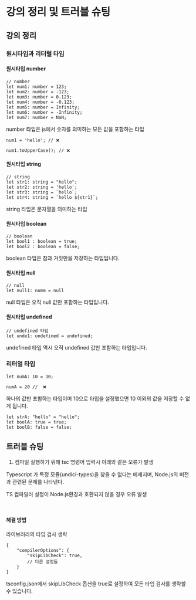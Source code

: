# 강의 정리 및 트러블 슈팅

## 강의 정리

### 원시타입과 리터럴 타입

#### 원시타입 number

```
// number
let num1: number = 123;
let num2: number = -123;
let num3: number = 0.123;
let num4: number = -0.123;
let num5: number = Infinity;
let num6: number = -Infinity;
let num7: number = NaN;

```
<p>number 타입은 js에서 숫자를 의미하는 모든 값을 포함하는 타입</p>


```
num1 = 'hello'; // ❌

num1.toUpperCase(); // ❌
```


#### 원시타입 string


```
// string
let str1: string = "hello";
let str2: string = 'hello';
let str3: string = `hello`;
let str4: string = `hello ${str1}`;
```

<p>string 타입은 문자열을 의미하는 타입</p>


#### 원시타입 boolean

```
// boolean
let bool1 : boolean = true;
let bool2 : boolean = false;
```

<p>boolean 타입은 참과 거짓만을 저장하는 타입입니다.</p>


#### 원시타입 null

```
// null
let null1: numm = null
```

<p>null 타입은 오직 null 값만 포함하는 타입입니다.</p>


#### 원시타입 undefined

```
// undefined 타입
let unde1: undefined = undefined;
```

<p>undefined 타입 역시 오직 undefined 값만 포함하는 타입입니다.</p>



### 리터얼 타입

```
let numA: 10 = 10;

numA = 20 //  ❌
```

<p>하나의 값만 포함하는 타입이며 10으로 타입을 설정했으면 10 이외의 값을 저장할 수 없게 됩니다.<p>

```
let strA: "hello" = "hello";
let boolA: true = true;
let boolB: false = false;
```


## 트러블 슈팅
1. 컴파일 실행하기 위해 tsc 명령어 입력시 아래와 같은 오류가 발생

<p>
Typescript 가 특정 모듈(undici-types)을 찾을 수 없다는 메세지며, Node.js의 버전과 관련된 문제를 나타낸다. <br>

TS 컴파일러 설정이 Node.js환경과 호환되지 않을 경우 오류 발생 <br>
</p>
<br>

<h4>해결 방법</h4>

<p>
 라이브러리의 타입 검사 생략 <br>

```
{
    "compilerOptions": {
        "skipLibCheck": true,
        // 다른 설정들
    }
}
```

tsconfig.json에서 skipLibCheck 옵션을 true로 설정하여 모든 타입 검사를 생략할 수 있습니다. 
</p>
